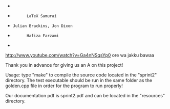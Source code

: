 *
*           LaTeX Samurai
*     Julian Brackins, Jon Dixon
*           Hafiza Farzami
*

http://www.youtube.com/watch?v=Ga4nNSqsYp0
ore wa jakku bawaa

Thank you in advance for giving us an A on this project!

Usage:
type "make" to compile the source code located in the "sprint2" directory.
The test executable should be run in the same folder as the golden.cpp file in order
for the program to run properly!

Our documentation pdf is sprint2.pdf and can be located in the "resources" directory.

